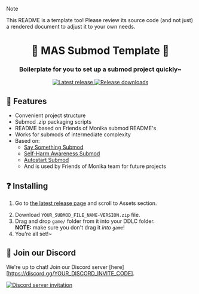 > [!NOTE]
> This README is a template too! Please review its source code (and not just)
> a rendered document to adjust it to your own needs.

<p align="center">
	<!-- If you have a submod banner, you can use an image here. -->
	<!-- <img src="doc/Banner.png" width="360" height="200"> -->
	<h1 align="center">📂 MAS Submod Template 📂</h1>
	<h3 align="center">Boilerplate for you to set up a submod project quickly~</h3>
</p>

<!-- Below are badges and links that you can adjust to your needs.
	Most of them use shields.io, so you can make your own ones easily too.
	Replace YOUR_USERNAME with your Github username and YOUR_REPO_NAME with
	your repository name. -->
<p align="center">
	<!-- Latest release version of your submod. -->
	<a href="https://github.com/YOUR_USERNAME/YOUR_REPO_NAME/releases/latest">
		<img alt="Latest release" src="https://img.shields.io/github/v/release/YOUR_USERNAME/YOUR_REPO_NAME">
	</a>
	<!-- Total downloads count of your submod releases. -->
	<a href="https://github.com/YOUR_USERNAME/YOUR_REPO_NAME/releases">
		<img alt="Release downloads" src="https://img.shields.io/github/downloads/YOUR_USERNAME/YOUR_REPO_NAME/total">
	</a>
	<!-- r/MASFandom upvotes counter. -->
	<!-- To set it up, copy your Reddit post link (it will look like https://www.reddit.com/r/MASFandom/comments/xxxxxx/xxxxxx)
		 and paste it in this encoder: https://www.urlencoder.org/; copy URL-encoded text and replace
		 YOUR_REDDIT_POST_ENCODED_URL below with it. Additionally, replace YOUR_REDDIT_POST_PLAIN_URL with
		 actual post URL as you copied it (unencoded.) -->
	<!-- <a href="YOUR_REDDIT_POST_PLAIN_URL">
		<img alt="Reddit badge" src="https://img.shields.io/badge/dynamic/json?label=%F0%9D%97%8B%2Fmasfandom%20post&query=%24[0].data.children[0].data.score&suffix=%20upvotes&url=YOUR_REDDIT_POST_ENCODED_URL.json&logo=reddit&style=social">
	</a> -->
	<!-- License of your submod. If you don't know what that is, you likely don't need it at all. -->
	<!-- <a href="https://github.com/YOUR_USERNAME/YOUR_REPO_NAME/blob/main/LICENSE.txt">
		<img alt="MIT license badge" src="https://img.shields.io/github/license/YOUR_USERNAME/YOUR_REPO_NAME">
	</a> -->
	<!-- Your Discord server invite link & badge.
		For the badge to display, go to your server settings > Widget > copy ID and replace
		YOUR_DISCORD_SERVER_ID with it. -->
	<!-- <a href="https://discord.gg/YOUR_DISCORD_INVITE_CODE">
		<img alt="Discord server" src="https://discordapp.com/api/guilds/YOUR_DISCORD_SERVER_ID/widget.png?style=shield">
	</a> -->
	<!-- If you have Ko-Fi, you can use the code from the link here. -->
	<!-- <a href="https://ko-fi.com/YOUR_KOFI_CODE">
		<img alt="Ko-fi badge" src="https://ko-fi.com/img/githubbutton_sm.svg" height="20">
	</a> -->
</p>

<!-- Nice features section to highlight key things. -->
## 🌟 Features

* Convenient project structure
* Submod .zip packaging scripts
* README based on Friends of Monika submod README's
* Works for submods of intermediate complexity
* Based on:
  - [Say Something Submod](https://github.com/friends-of-monika/mas-saysomething)
  - [Self-Harm Awareness Submod](https://github.com/friends-of-monika/mas-selfharm)
  - [Autostart Submod](https://github.com/friends-of-monika/mas-autostart)
  - And is used by Friends of Monika team for future projects

<!-- If you want to show off screenshots, you can put them in 'doc/screenshots'
	and reference them here. This is basically an HTML table with two columns. -->
<!-- ## 🖼️ Screenshots

<details>
	<summary>Click here to see all screenshots...</summary>
	<table>
		<tr>
			<td><img src="doc/screenshots/Screenshot0.png" alt="GUI example"></td>
			<td><img src="doc/screenshots/Screenshot1.png" alt="Topics overview"></td>
		</tr>
		<tr>
			<td><img src="doc/screenshots/Screenshot2.png" alt="Speech saving"></td>
			<td><img src="doc/screenshots/Screenshot3.png" alt="Generating topic"></td>
		</tr>
	</table>
</details> -->

<!-- Generic installation guide that works for .zip packages built by scripts of this template. -->
## ❓ Installing

1. Go to [the latest release page](https://github.com/YOUR_USERNAME/YOUR_REPO_NAME)
   and scroll to Assets section.

<!-- Replace YOUR_SUBMOD_FILE_NAME with your submod file name you'll release. -->
2. Download `YOUR_SUBMOD_FILE_NAME-VERSION.zip` file.
3. Drag and drop `game/` folder from it into your DDLC folder. <br>
   **NOTE:** make sure you don't drag it *into `game`*!
4. You're all set!~

<!-- If you want, you can add this nice special thanks section. -->
<!-- ## 🏅 Special thanks

We thank the following people for helping this submod get released!

- [Someone](https://github.com/example) &mdash; for being a nice friend
- [Foobar](https://reddit.com/u/foobar) &mdash; for being an awesome person
... -->

## 💬 Join our Discord

We're up to chat! Join our Discord server
[here][https://discord.gg/YOUR_DISCORD_INVITE_CODE].

[![Discord server invitation](https://discordapp.com/api/guilds/YOUR_DISCORD_SERVER_ID/widget.png?style=banner3)](https://discord.gg/YOUR_DISCORD_INVITE_CODE)
